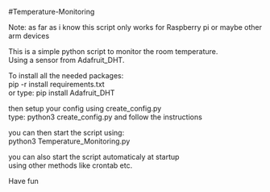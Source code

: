 #Temperature-Monitoring

Note: as far as i know this script only works
for Raspberry pi or maybe other arm devices
   
This is a simple python script to monitor the room temperature.   
Using a sensor from Adafruit_DHT.  
  
To install all the needed packages:  
pip -r install requirements.txt  
or type: pip install Adafruit_DHT  
  
then setup your config using create_config.py  
type: python3 create_config.py and follow the instructions  
  
you can then start the script using:  
python3 Temperature_Monitoring.py  
  
you can also start the script automaticaly at startup  
using other methods like crontab etc.  
  
Have fun
